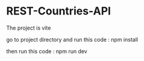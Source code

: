 # REST-Countries-API


The project is vite


go to project directory and run this code : 
    npm install
    
then run this code : 
    npm run dev
